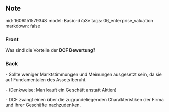 ## Note
nid: 1606151579348
model: Basic-d7a3e
tags: 06_enterprise_valuation
markdown: false

### Front
<p>Was sind die Vorteile der <b>DCF Bewertung?</b>

### Back
<p>- Sollte weniger Marktstimmungen und Meinungen ausgesetzt sein,
da sie auf Fundamentalen des Assets beruht.
<p>- (Denkweise: Man kauft ein Geschäft anstatt Aktien)
<p>- DCF zwingt einen über die zugrundeliegenden Charakteristiken
der Firma und Ihrer Geschäfte nachzudenken.
